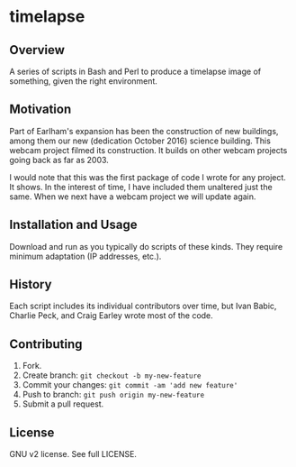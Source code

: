# timelapse

## Overview
A series of scripts in Bash and Perl to produce a timelapse image of something, given the right environment.

## Motivation
Part of Earlham's expansion has been the construction of new buildings, among them our new (dedication October 2016) science building. This webcam project filmed its construction. It builds on other webcam projects going back as far as 2003.

I would note that this was the first package of code I wrote for any project. It shows. In the interest of time, I have included them unaltered just the same. When we next have a webcam project we will update again.

## Installation and Usage
Download and run as you typically do scripts of these kinds. They require minimum adaptation (IP addresses, etc.).

## History
Each script includes its individual contributors over time, but Ivan Babic, Charlie Peck, and Craig Earley wrote most of the code.

## Contributing

1. Fork.
2. Create branch: `git checkout -b my-new-feature`
3. Commit your changes: `git commit -am 'add new feature'`
4. Push to branch: `git push origin my-new-feature`
5. Submit a pull request.

## License

GNU v2 license. See full LICENSE.